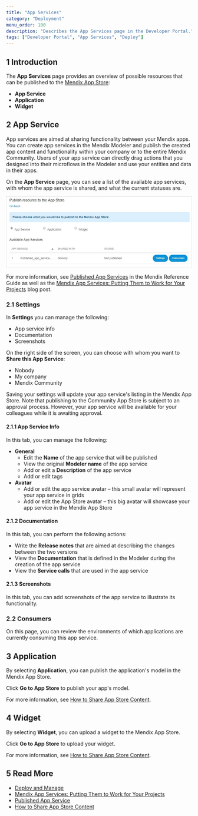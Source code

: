 ```yaml
---
title: "App Services"
category: "Deployment"
menu_order: 100
description: "Describes the App Services page in the Developer Portal."
tags: ["Developer Portal", "App Services", "Deploy"]
---
```


## 1 Introduction

The **App Services** page provides an overview of possible resources that can be published to the [Mendix App Store](https://appstore.home.mendix.com/):

* **App Service**
* **Application**
* **Widget**

## 2 App Service

App services are aimed at sharing functionality between your Mendix apps. You can create app services in the Mendix Modeler and publish the created app content and functionality within your company or to the entire Mendix Community. Users of your app service can directly drag actions that you designed into their microflows in the Modeler and use your entities and data in their apps. 

On the **App Service** page, you can see a list of the available app services, with whom the app service is shared, and what the current statuses are.

![](attachments/app-services/publish-appservice.png)

For more information, see [Published App Services](/refguide/published-app-services) in the Mendix Reference Guide as well as the [Mendix App Services: Putting Them to Work for Your Projects](https://www.mendix.com/videos/mendix-app-services-putting-work-projects-pieter-van-balen-mendix-developer/) blog post.

### 2.1 Settings

In **Settings** you can manage the following:

* App service info
* Documentation
* Screenshots

On the right side of the screen, you can choose with whom you want to **Share this App Service**:

* Nobody
* My company
* Mendix Community

Saving your settings will update your app service's listing in the Mendix App Store. Note that publishing to the Community App Store is subject to an approval process. However, your app service will be available for your colleagues while it is awaiting approval.

#### 2.1.1 App Service Info

In this tab, you can manage the following:

* **General**
    * Edit the **Name** of the app service that will be published
    * View the original **Modeler name** of the app service
    * Add or edit a **Description** of the app service
    * Add or edit tags
* **Avatar**
    * Add or edit the app service avatar – this small avatar will represent your app service in grids
    * Add or edit the App Store avatar – this big avatar will showcase your app service in the Mendix App Store

#### 2.1.2 Documentation

In this tab, you can perform the following actions:

* Write the **Release notes** that are aimed at describing the changes between the two versions
* View the **Documentation** that is defined in the Modeler during the creation of the app service
* View the **Service calls** that are used in the app service

#### 2.1.3 Screenshots

In this tab, you can add screenshots of the app service to illustrate its functionality.

### 2.2 Consumers

On this page, you can review the environments of which applications are currently consuming this app service. 

## 3 Application

By selecting **Application**, you can publish the application's model in the Mendix App Store.

Click **Go to App Store** to publish your app's model.

For more information, see [How to Share App Store Content](../app-store/share-app-store-content).

## 4 Widget

By selecting **Widget**, you can upload a widget to the Mendix App Store.

Click **Go to App Store** to upload your widget.

For more information, see [How to Share App Store Content](../app-store/share-app-store-content).

## 5 Read More

* [Deploy and Manage](/developerportal/deploy)
* [Mendix App Services: Putting Them to Work for Your Projects](https://www.mendix.com/videos/mendix-app-services-putting-work-projects-pieter-van-balen-mendix-developer/)
* [Published App Service](/refguide/published-app-services)
* [How to Share App Store Content](../app-store/share-app-store-content)
